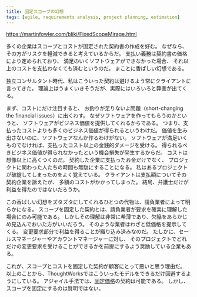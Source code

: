 ```yaml
---
title: 固定スコープの幻想
tags: [agile, requirements analysis, project planning, estimation]
---
```


https://martinfowler.com/bliki/FixedScopeMirage.html

多くの企業はスコープとコストが固定された契約書の作成を好む。
なぜなら、その方がリスクを軽減できると考えているからだ。
支払い義務は契約書の価格により定められており、
満足のいくソフトウェアができなかった場合、
それ以上のコストを支払わなくても済むというのだ。
まことに香ばしい幻想である。

独立コンサルタント時代、私はこういった契約は避けるよう常にクライアントに言ってきた。
理論上はうまくいきそうだが、実際にはいろいろと弊害が出てくる。

まず、コストにだけ注目すると、
お釣りが足りないよ問題（short-changing the financial issues）に出くわす。
なぜソフトウェアを作ってもらうのかというと、
ソフトウェアがビジネス価値を提供してくれるからである。
つまり、支払ったコストよりも多くのビジネス価値が得られるというわけだ。
価値を生み出さないのに、ソフトウェアなんか作るわけがない。
ソフトウェアが満足いくものでなければ、支払ったコスト以上の金銭的ダメージを受ける。
得られるべきビジネス価値が得られなかったという機会損失が発生するからだ。
コストは想像以上に高くつくのだ。
契約した企業に支払ったお金だけでなく、
プロジェクトに関わった人たちの時間も無駄にすることになる。
私はあるプロジェクトが破綻してしまったのをよく覚えている。
クライアントは支払額についてその契約企業を訴えたが、
多額のコストがかかってしまった。
結局、弁護士だけが利益を得たのではないだろうか。

この香ばしい幻想をズタズタにしてくれるひとつの代物は、請負業者によって明らかになる。
スコープを固定した契約とは、請負業者が要求を確実に理解した場合にのみ可能である。
しかしその理解は非常に希薄であり、欠陥をあらかじめ見込んでおいた方がいいだろう。
そのような業者はわざと低価格を提示してくる。
変更要求部分で利益を得ることが織り込み済みなのだ。
たしかに、セールスマネージャーやアカウントマネージャーに対し、
そのプロジェクトでどれだけの変更要求を受けることができるかを前提にするよう奨励している企業もある。

これが、スコープとコストを固定した契約が顧客にとって悪いと思う理由だ。
以上のことから、ThoughtWorksではこういったモデルをできるだけ回避するようにしている。
アジャイル手法では、[固定価格](FixedPrice)の契約は可能である。
しかし、スコープを固定にするのは賢明ではない。

